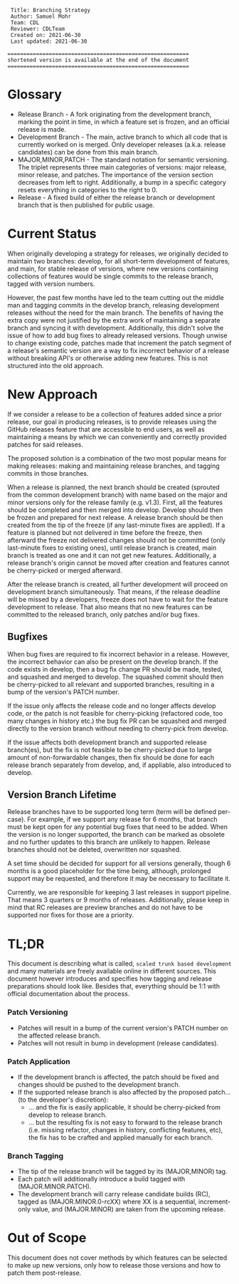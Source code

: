 
```
 Title: Branching Strategy
 Author: Samuel Mohr
 Team: CDL
 Reviewer: CDLTeam
 Created on: 2021-06-30
 Last updated: 2021-06-30
```

````
=========================================================
shortened version is available at the end of the document
=========================================================

````



# Glossary

- Release Branch - A fork originating from the development branch, marking the point in time, in which a feature set is frozen, and an official release is made.
- Development Branch - The main, active branch to which all code that is currently worked on is merged. Only developer releases (a.k.a. release candidates) can be done from this main branch.
- MAJOR,MINOR,PATCH - The standard notation for semantic versioning. The triplet represents three main categories of versions: major release, minor release, and patches. The importance of the version section decreases from left to right. Additionally, a bump in a specific category resets everything in categories to the right to 0.
- Release - A fixed build of either the release branch or development branch that is then published for public usage.


# Current Status

When originally developing a strategy for releases, we originally decided to maintain two branches: develop, for all short-term development of features, and main, for stable release of versions, where new versions containing collections of features would be single commits to the release branch, tagged with version numbers.

However, the past few months have led to the team cutting out the middle man and tagging commits in the develop branch, releasing development releases without the need for the main branch. The benefits of having the extra copy were not justified by the extra work of maintaining a separate branch and syncing it with development. Additionally, this didn't solve the issue of how to add bug fixes to already released versions. Though unwise to change existing code, patches made that increment the patch segment of a release's semantic version are a way to fix incorrect behavior of a release without breaking API's or otherwise adding new features. This is not structured into the old approach.


# New Approach

If we consider a release to be a collection of features added since a prior release, our goal in producing releases, is to provide releases using the GitHub releases feature that are accessible to end users, as well as maintaining a means by which we can conveniently and correctly provided patches for said releases.

The proposed solution is a combination of the two most popular means for making releases: making and maintaining release branches, and tagging commits in those branches.

When a release is planned, the next branch should be created (sprouted from the common development branch) with name based on the major and minor versions only for the release family (e.g. v1.3).
First, all the features should be completed and then merged into develop. Develop should then be frozen and prepared for next release. A release branch should be then created from the tip of the freeze (if any last-minute fixes are applied).
If a feature is planned but not delivered in time before the freeze, then afterward the freeze not delivered changes should not be committed (only last-minute fixes to existing ones), until release branch is created, main branch is treated as one and it can not get new features. Additionally, a release branch's origin cannot be moved after creation and features cannot be cherry-picked or merged afterward.

After the release branch is created, all further development will proceed on development branch simultaneously. That means, if the release deadline will be missed by a developers, freeze does not have to wait for the feature development to release. That also means that no new features can be committed to the released branch, only patches and/or bug fixes.

## Bugfixes

When bug fixes are required to fix incorrect behavior in a release. However, the incorrect behavior can also be present on the develop branch. If the code exists in develop, then a bug fix change PR should be made, tested, and squashed and merged to develop. The squashed commit should then be cherry-picked to all relevant and supported branches, resulting in a bump of the version's PATCH number.

If the issue only affects the release code and no longer affects develop code, or the patch is not feasible for cherry-picking (refactored code, too many changes in history etc.) the bug fix PR can be squashed and merged directly to the version branch without needing to cherry-pick from develop.

If the issue affects both development branch and supported release branch(es), but the fix is not feasible to be cherry-picked due to large amount of non-forwardable changes, then fix should be done for each release branch separately from develop, and, if appliable, also introduced to develop.

## Version Branch Lifetime

Release branches have to be supported long term (term will be defined per-case). For example, if we support any release for 6 months, that branch must be kept open for any potential bug fixes that need to be added. When the version is no longer supported, the branch can be marked as obsolete and no further updates to this branch are unlikely to happen. Release branches should not be deleted, overwritten nor squashed.

A set time should be decided for support for all versions generally, though 6 months is a good placeholder for the time being, although, prolonged support may be requested, and therefore it may be necessary to facilitate it.

Currently, we are responsible for keeping 3 last releases in support pipeline. That means 3 quarters or 9 months of releases. Additionally, please keep in mind that RC releases are preview branches and do not have to be supported nor fixes for those are a priority.


# TL;DR

This document is describing what is called, `scaled trunk based development` and many materials are freely available online in different sources.
This document however introduces and specifies how tagging and release preparations should look like. Besides that, everything should be 1:1 with official documentation about the process.

### Patch Versioning

- Patches will result in a bump of the current version's PATCH number on the affected release branch.
- Patches will not result in bump in development (release candidates).

### Patch Application

- If the development branch is affected, the patch should be fixed and changes should be pushed to the development branch.
- If the supported release branch is also affected by the proposed patch... (to the developer's discretion):
  - ... and the fix is easily applicable, it should be cherry-picked from develop to release branch.
  - ... but the resulting fix is not easy to forward to the release branch (i.e. missing refactor, changes in history, conflicting features, etc), the fix has to be crafted and applied manually for each branch.

### Branch Tagging

- The tip of the release branch will be tagged by its (MAJOR,MINOR) tag.
- Each patch will additionally introduce a build tagged with (MAJOR.MINOR.PATCH).
- The development branch will carry release candidate builds (RC), tagged as (MAJOR.MINOR.0-rcXX) where XX is a sequential, increment-only value, and (MAJOR.MINOR) are taken from the upcoming release.


# Out of Scope

This document does not cover methods by which features can be selected to make up new versions, only how to release those versions and how to patch them post-release.
